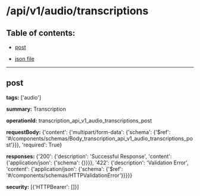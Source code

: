 # /api/v1/audio/transcriptions

## Table of contents:
- [post](#post)

- [json file](./_api_v1_audio_transcriptions.json)

---
<a name="post"></a>
## post

**tags:** ['audio']

**summary:** Transcription

**operationId:** transcription_api_v1_audio_transcriptions_post

**requestBody:** {'content': {'multipart/form-data': {'schema': {'$ref': '#/components/schemas/Body_transcription_api_v1_audio_transcriptions_post'}}}, 'required': True}

**responses:** {'200': {'description': 'Successful Response', 'content': {'application/json': {'schema': {}}}}, '422': {'description': 'Validation Error', 'content': {'application/json': {'schema': {'$ref': '#/components/schemas/HTTPValidationError'}}}}}

**security:** [{'HTTPBearer': []}]

